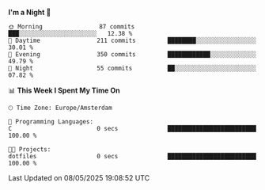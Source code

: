 <!--START_SECTION:waka-->
**I'm a Night 🦉** 

```text
🌞 Morning                87 commits          ███░░░░░░░░░░░░░░░░░░░░░░   12.38 % 
🌆 Daytime                211 commits         ████████░░░░░░░░░░░░░░░░░   30.01 % 
🌃 Evening                350 commits         ████████████░░░░░░░░░░░░░   49.79 % 
🌙 Night                  55 commits          ██░░░░░░░░░░░░░░░░░░░░░░░   07.82 % 
```


📊 **This Week I Spent My Time On** 

```text
🕑︎ Time Zone: Europe/Amsterdam

💬 Programming Languages: 
C                        0 secs              █████████████████████████   100.00 % 

🐱‍💻 Projects: 
dotfiles                 0 secs              █████████████████████████   100.00 % 
```


 Last Updated on 08/05/2025 19:08:52 UTC
<!--END_SECTION:waka-->
